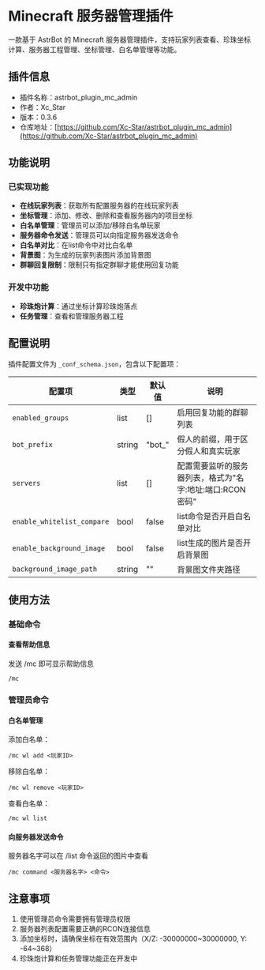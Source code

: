 # Minecraft 服务器管理插件

一款基于 AstrBot 的 Minecraft 服务器管理插件，支持玩家列表查看、珍珠坐标计算、服务器工程管理、坐标管理、白名单管理等功能。

## 插件信息
- 插件名称：astrbot_plugin_mc_admin
- 作者：Xc_Star
- 版本：0.3.6
- 仓库地址：[https://github.com/Xc-Star/astrbot_plugin_mc_admin](https://github.com/Xc-Star/astrbot_plugin_mc_admin)

## 功能说明

### 已实现功能
- **在线玩家列表**：获取所有配置服务器的在线玩家列表
- **坐标管理**：添加、修改、删除和查看服务器内的项目坐标
- **白名单管理**：管理员可以添加/移除白名单玩家
- **服务器命令发送**：管理员可以向指定服务器发送命令
- **白名单对比**：在list命令中对比白名单
- **背景图**：为生成的玩家列表图片添加背景图
- **群聊回复限制**：限制只有指定群聊才能使用回复功能

### 开发中功能
- **珍珠炮计算**：通过坐标计算珍珠炮落点
- **任务管理**：查看和管理服务器工程

## 配置说明

插件配置文件为 `_conf_schema.json`，包含以下配置项：

| 配置项 | 类型 | 默认值 | 说明 |
|-------|------|-------|------|
| `enabled_groups` | list | [] | 启用回复功能的群聊列表 |
| `bot_prefix` | string | "bot_" | 假人的前缀，用于区分假人和真实玩家 |
| `servers` | list | [] | 配置需要监听的服务器列表，格式为"名字:地址:端口:RCON密码" |
| `enable_whitelist_compare` | bool | false | list命令是否开启白名单对比 |
| `enable_background_image` | bool | false | list生成的图片是否开启背景图 |
| `background_image_path` | string | "" | 背景图文件夹路径 |

## 使用方法

### 基础命令

#### 查看帮助信息
发送 /mc 即可显示帮助信息
```
/mc
```

### 管理员命令

#### 白名单管理
添加白名单：
```
/mc wl add <玩家ID>
```

移除白名单：
```
/mc wl remove <玩家ID>
```

查看白名单：
```
/mc wl list
```

#### 向服务器发送命令
服务器名字可以在 /list 命令返回的图片中查看
```
/mc command <服务器名字> <命令>
```

## 注意事项
1. 使用管理员命令需要拥有管理员权限
2. 服务器列表配置需要正确的RCON连接信息
3. 添加坐标时，请确保坐标在有效范围内（X/Z: -30000000~30000000, Y: -64~368）
4. 珍珠炮计算和任务管理功能正在开发中